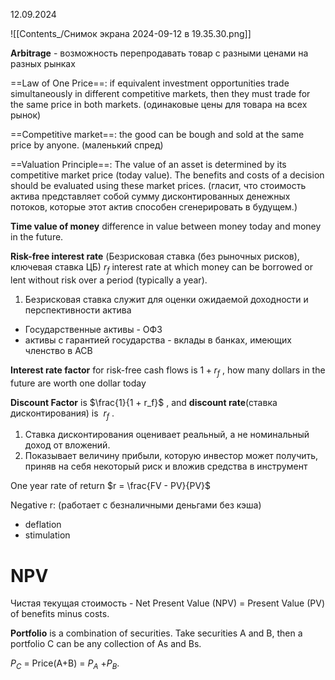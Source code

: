 12.09.2024

![[Contents_/Снимок экрана 2024-09-12 в 19.35.30.png]]

**Arbitrage** - возможность перепродавать товар с разными ценами на разных рынках

==Law of One Price==: if equivalent investment opportunities trade simultaneously in different competitive markets, then they must trade for the same price in both markets. 
(одинаковые цены для товара на всех рынок)

==Competitive market==: the good can be bough and sold at the same price by anyone.
(маленький спред)
	
==Valuation Principle==: The value of an asset is determined by its competitive market price (today value). The benefits and costs of a decision should be evaluated using these market prices.
(гласит, что стоимость актива представляет собой сумму дисконтированных денежных потоков, которые этот актив способен сгенерировать в будущем.)

**Time value of money** difference in value between money today and money in the future.

 **Risk-free interest rate** (Безрисковая ставка (без рыночных рисков), ключевая ставка ЦБ) $r_f$ interest rate at which money can be borrowed or lent without risk over a period (typically a year).
1. Безрисковая ставка служит для оценки ожидаемой доходности и перспективности актива 
- Государственные активы - ОФЗ
- активы с гарантией государства - вклады в банках, имеющих членство в АСВ  

**Interest rate factor** for risk-free cash flows is $1 + r_f$ , how many dollars in the future are worth one dollar today

**Discount Factor** is $\frac{1}{1 + r_f}$ , and **discount rate**(ставка дисконтирования) is  $r_f$ .
1. Ставка дисконтирования оценивает реальный, а не номинальный доход от вложений.
2. Показывает величину прибыли, которую инвестор может получить, приняв на себя некоторый риск и вложив средства в инструмент

One year rate of return $r = \frac{FV - PV}{PV}$

Negative r: (работает с безналичными деньгами без кэша)
- deflation
- stimulation
# NPV
Чистая текущая стоимость - Net Present Value (NPV) = Present Value (PV) of benefits minus costs.

**Portfolio** is a combination of securities. Take securities A and B, then a portfolio C can be any collection of As and Bs.

$P_C$ = Price(A+B) = $P_A$ +$P_B$.